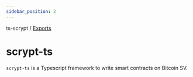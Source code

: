 ```yaml
---
sidebar_position: 2
---
```



ts-scrypt / [Exports](modules.md)

# scrypt-ts

`scrypt-ts` is a Typescript framework to write smart contracts on Bitcoin SV.
